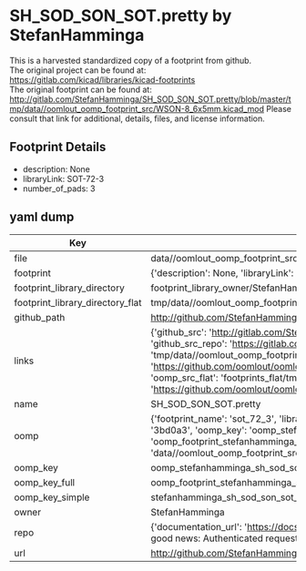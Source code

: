 # SH_SOD_SON_SOT.pretty by StefanHamminga  
This is a harvested standardized copy of a footprint from github.  
The original project can be found at:  
https://gitlab.com/kicad/libraries/kicad-footprints  
The original footprint can be found at:
http://gitlab.com/StefanHamminga/SH_SOD_SON_SOT.pretty/blob/master/tmp/data//oomlout_oomp_footprint_src/WSON-8_6x5mm.kicad_mod
Please consult that link for additional, details, files, and license information.  
## Footprint Details
* description: None  
* libraryLink: SOT-72-3  
* number_of_pads: 3  
## yaml dump  
| Key | Value |  
| --- | --- |  
| file | data//oomlout_oomp_footprint_src/SH_SOD_SON_SOT.pretty/SOT-72-3.kicad_mod |  
| footprint | {'description': None, 'libraryLink': 'SOT-72-3', 'number_of_pads': 3} |  
| footprint_library_directory | footprint_library_owner/StefanHamminga_SH_SOD_SON_SOT.pretty |  
| footprint_library_directory_flat | tmp/data//oomlout_oomp_footprint_src/footprints_flat/stefanhamminga_sh_sod_son_sot_sot_72_3/working |  
| github_path | http://github.com/StefanHamminga/SH_SOD_SON_SOT.pretty/blob/master/tmp/data//oomlout_oomp_footprint_src/SOT-72-3.kicad_mod |  
| links | {'github_src': 'http://gitlab.com/StefanHamminga/SH_SOD_SON_SOT.pretty/blob/master/tmp/data//oomlout_oomp_footprint_src/WSON-8_6x5mm.kicad_mod', 'github_src_repo': 'https://gitlab.com/kicad/libraries/kicad-footprints', 'oomp_bot': 'tmp/data//oomlout_oomp_footprint_src/footprints/stefanhamminga_sh_sod_son_sot_sot_72_3/working', 'oomp_bot_github': 'https://github.com/oomlout/oomlout_oomp_footprint_bot/tree/main/tmp/data//oomlout_oomp_footprint_src/footprints/stefanhamminga_sh_sod_son_sot_sot_72_3/working', 'oomp_src_flat': 'footprints_flat/tmp/data//oomlout_oomp_footprint_src/footprints_flat/stefanhamminga_sh_sod_son_sot_sot_72_3/working', 'oomp_src_flat_github': 'https://github.com/oomlout/oomlout_oomp_footprint_src/tree/main/tmp/data//oomlout_oomp_footprint_src/footprints_flat/stefanhamminga_sh_sod_son_sot_sot_72_3/working'} |  
| name | SH_SOD_SON_SOT.pretty |  
| oomp | {'footprint_name': 'sot_72_3', 'library_name': 'sh_sod_son_sot', 'md5': '3bd0a36bc14f50d9867ff372c9bc2aee', 'md5_10': '3bd0a36bc1', 'md5_5': '3bd0a', 'md5_6': '3bd0a3', 'oomp_key': 'oomp_stefanhamminga_sh_sod_son_sot_sot_72_3', 'oomp_key_extra': 'oomp_footprint_stefanhamminga_sh_sod_son_sot_sot_72_3', 'oomp_key_full': 'oomp_footprint_stefanhamminga_sh_sod_son_sot_sot_72_3_3bd0a3', 'oomp_key_simple': 'stefanhamminga_sh_sod_son_sot_sot_72_3', 'original_filename': 'data//oomlout_oomp_footprint_src/SH_SOD_SON_SOT.pretty/SOT-72-3.kicad_mod', 'owner_name': 'stefanhamminga'} |  
| oomp_key | oomp_stefanhamminga_sh_sod_son_sot_sot_72_3 |  
| oomp_key_full | oomp_footprint_stefanhamminga_sh_sod_son_sot_sot_72_3 |  
| oomp_key_simple | stefanhamminga_sh_sod_son_sot_sot_72_3 |  
| owner | StefanHamminga |  
| repo | {'documentation_url': 'https://docs.github.com/rest/overview/resources-in-the-rest-api#rate-limiting', 'message': "API rate limit exceeded for 84.66.142.224. (But here's the good news: Authenticated requests get a higher rate limit. Check out the documentation for more details.)"} |  
| url | http://github.com/StefanHamminga/SH_SOD_SON_SOT.pretty |  

